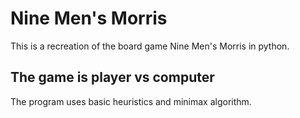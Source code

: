 # Nine Men's Morris
This is a recreation of the board game Nine Men's Morris in python.
## The game is player vs computer
The program uses basic heuristics and minimax algorithm.

